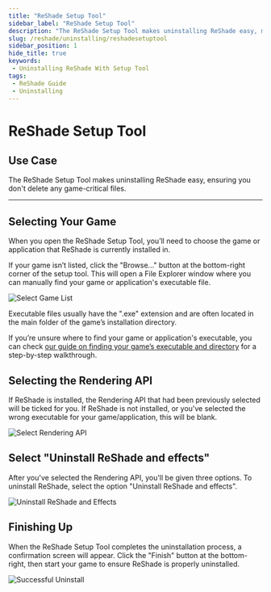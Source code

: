 ```yaml
---
title: "ReShade Setup Tool"
sidebar_label: "ReShade Setup Tool"
description: "The ReShade Setup Tool makes uninstalling ReShade easy, making sure that you don't delete any game critical files!"
slug: /reshade/uninstalling/reshadesetuptool
sidebar_position: 1
hide_title: true
keywords: 
 - Uninstalling ReShade With Setup Tool
tags:
 - ReShade Guide
 - Uninstalling
---
```


# ReShade Setup Tool

## Use Case
The ReShade Setup Tool makes uninstalling ReShade easy, ensuring you don't delete any game-critical files.

---

## Selecting Your Game
When you open the ReShade Setup Tool, you’ll need to choose the game or application that ReShade is currently installed in.

If your game isn’t listed, click the "Browse..." button at the bottom-right corner of the setup tool. This will open a File Explorer window where you can manually find your game or application's executable file.

![Select Game List](https://assets.martysmods.com/additionalguides/reshade/setupgamelist.webp)

Executable files usually have the ".exe" extension and are often located in the main folder of the game’s installation directory.

If you’re unsure where to find your game or application's executable, you can check [our guide on finding your game’s executable and directory](/additionalguides/03findgameexecutable) for a step-by-step walkthrough.

## Selecting the Rendering API
If ReShade is installed, the Rendering API that had been previously selected will be ticked for you. If ReShade is not installed, or you've selected the wrong executable for your game/application, this will be blank.

![Select Rendering API](https://assets.martysmods.com/additionalguides/reshade/setuprenderingapi.webp)

## Select "Uninstall ReShade and effects"
After you've selected the Rendering API, you'll be given three options. To uninstall ReShade, select the option "Uninstall ReShade and effects".

![Uninstall ReShade and Effects](https://assets.martysmods.com/additionalguides/reshade/setuptooluninstalleffects.webp)

## Finishing Up
When the ReShade Setup Tool completes the uninstallation process, a confirmation screen will appear. Click the "Finish" button at the bottom-right, then start your game to ensure ReShade is properly uninstalled.

![Successful Uninstall](https://assets.martysmods.com/additionalguides/reshade/setuptoolsuccessuninstall.webp)